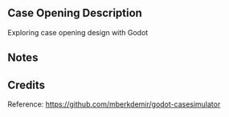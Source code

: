 ## Case Opening Description <br/>
Exploring case opening design with Godot
<br/>


## Notes <br/>


## Credits <br>
Reference: https://github.com/mberkdemir/godot-casesimulator
